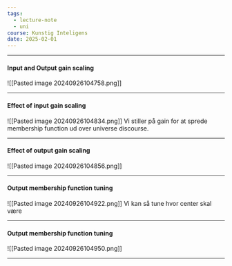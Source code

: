 ```yaml
---
tags:
  - lecture-note
  - uni
course: Kunstig Inteligens
date: 2025-02-01
---
```

--- 
#### Input and Output gain scaling
![[Pasted image 20240926104758.png]]

---
#### Effect of input gain scaling
![[Pasted image 20240926104834.png]]
Vi stiller på gain for at sprede membership function ud over universe discourse.

---
#### Effect of output gain scaling
![[Pasted image 20240926104856.png]]

---
#### Output membership function tuning
![[Pasted image 20240926104922.png]]
Vi kan så tune hvor center skal være

---
#### Output membership function tuning
![[Pasted image 20240926104950.png]]

---
